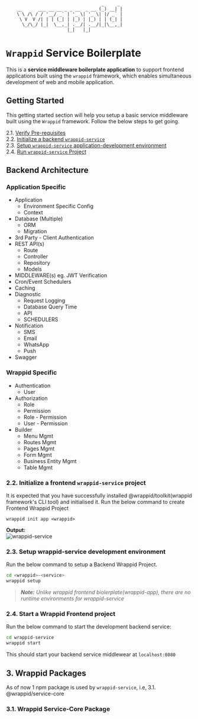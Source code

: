 ```
                                    _     _
    __      ___ __ __ _ _ __  _ __ (_) __| |
    \ \ /\ / / '__/ _` | '_ \| '_ \| |/ _` |
     \ V  V /| | | (_| | |_) | |_) | | (_| |
      \_/\_/ |_|  \__,_| .__/| .__/|_|\__,_|
                       |_|   |_|

```

# `Wrappid` Service Boilerplate

This is a **service middleware boilerplate application** to support frontend applications built using the `wrappid` framework, which enables simultaneous development of web and mobile application.

## Getting Started
This getting started section will help you setup a basic service middleware built using the `Wrappid` framework. Follow the below steps to get going.   

2.1. [Verify Pre-requisites]()   
2.2. [Initialize a backend `wrappid-service`]()   
2.3. [Setup `wrappid-service` application-development environment]()   
2.4. [Run `wrappid-service` Project]()   
## Backend Architecture

### Application Specific

- Application
  - Environment Specific Config
  - Context
- Database (Multiple)
  - ORM
  - Migration
- 3rd Party - Client Authentication
- REST API(s)
  - Route
  - Controller
  - Repository
  - Models
- MIDDLEWARE(s) eg. JWT Verification
- Cron/Event Schedulers
- Caching
- Diagnostic
  - Request Logging
  - Database Query Time
  - API
  - SCHEDULERS
- Notification
  - SMS
  - Email
  - WhatsApp
  - Push
- Swagger

### Wrappid Specific

- Authentication
  - User
- Authorization
  - Role
  - Permission
  - Role - Permission
  - User - Permission
- Builder
  - Menu Mgmt
  - Routes Mgmt
  - Pages Mgmt
  - Form Mgmt
  - Business Entity Mgmt
  - Table Mgmt

### 2.2. Initialize a frontend `wrappid-service` project

It is expected that you have successfully installed @wrappid/toolkit(wrappid framework's CLI tool) and initialised it.
Run the below command to create Frontend Wrappid Project

```terminal
wrappid init app <wrappid>
```

**Output:**  
![wrappid-service](https://github.com/wrappid/.github/assets/61864488/b5c91ac7-f30f-48e7-b3f3-f0e736f27e95)


### 2.3. Setup wrappid-service development environment

Run the below command to setup a Backend Wrappid Project.

```bash
cd <wrappid>-<service>
wrappid setup
```

> **_Note:_** _Unlike wrappid frontend biolerplate(wrappid-app), there are no runtime environments for wrappid-service_

### 2.4. Start a Wrappid Frontend project

Run the below command to start the development backend service:
```bash
cd wrappid-service
wrappid start
```

This should start your backend service middlewear at `localhost:8080`


## 3. Wrappid Packages

As of now 1 npm package is used by `wrappid-service`, i.e,
 3.1. @wrappid/service-core   

### 3.1. Wrappid Service-Core Package